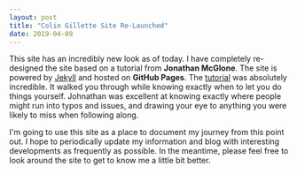 ```yaml
---
layout: post
title: "Colin Gillette Site Re-Launched"
date: 2019-04-09
---
```


This site has an incredibly new look as of today. I have completely re-designed the site based on a tutorial from **Jonathan McGlone**. The site is powered by [Jekyll](http://jekyllrb.com) and hosted on **GitHub Pages**. The [tutorial](http://jmcglone.com/guides/github-pages/) was absolutely incredible. It walked you through while knowing exactly when to let you do things yourself. Johnathan was excellent at knowing exactly where people might run into typos and issues, and drawing your eye to anything you were likely to miss when following along.

I'm going to use this site as a place to document my journey from this point out. I hope to periodically update my information and blog with interesting developments as frequently as possible. In the meantime, please feel free to look around the site to get to know me a little bit better.